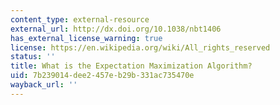 ```yaml
---
content_type: external-resource
external_url: http://dx.doi.org/10.1038/nbt1406
has_external_license_warning: true
license: https://en.wikipedia.org/wiki/All_rights_reserved
status: ''
title: What is the Expectation Maximization Algorithm?
uid: 7b239014-dee2-457e-b29b-331ac735470e
wayback_url: ''
---
```

